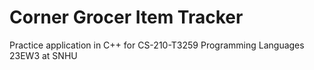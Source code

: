 # Corner Grocer Item Tracker
 Practice application in C++ for CS-210-T3259 Programming Languages 23EW3 at SNHU
